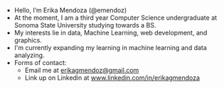 - Hello, I’m Erika Mendoza (@emendoz)
- At the moment, I am a third year Computer Science undergraduate at Sonoma State University studying towards a BS.
- My interests lie in data, Machine Learning, web development, and graphics.
- I'm currently expanding my learning in machine learning and data analyzing.
- Forms of contact:
  - Email me at erikagmendoz@gmail.com
  - Link up on Linkedin at www.linkedin.com/in/erikagmendoza 

<!---
emendoz/emendoz is a ✨ special ✨ repository because its `README.md` (this file) appears on your GitHub profile.
You can click the Preview link to take a look at your changes.
--->
